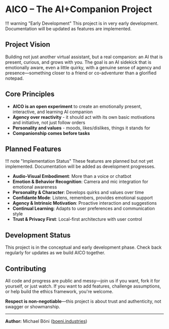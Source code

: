 # AICO – The AI+Companion Project

!!! warning "Early Development"
    This project is in very early development. Documentation will be updated as features are implemented.

## Project Vision

Building not just another virtual assistant, but a real companion: an AI that is present, curious, and grows with you. The goal is an AI sidekick that is emotionally aware, even a little quirky, with a genuine sense of agency and presence—something closer to a friend or co-adventurer than a glorified notepad.

## Core Principles

- **AICO is an open experiment** to create an emotionally present, interactive, and learning AI companion
- **Agency over reactivity** - it should act with its own basic motivations and initiative, not just follow orders
- **Personality and values** - moods, likes/dislikes, things it stands for
- **Companionship comes before tasks**

## Planned Features

!!! note "Implementation Status"
    These features are planned but not yet implemented. Documentation will be added as development progresses.

- **Audio-Visual Embodiment**: More than a voice or chatbot
- **Emotion & Behavior Recognition**: Camera and mic integration for emotional awareness
- **Personality & Character**: Develops quirks and values over time
- **Confidante Mode**: Listens, remembers, provides emotional support
- **Agency & Intrinsic Motivation**: Proactive interaction and suggestions
- **Continual Learning**: Adapts to user preferences and communication style
- **Trust & Privacy First**: Local-first architecture with user control

## Development Status

This project is in the conceptual and early development phase. Check back regularly for updates as we build AICO together.

## Contributing

All code and progress are public and messy—join us if you want, fork it for yourself, or just watch. If you want to add features, challenge assumptions, or help build the ethics framework, you're welcome.

**Respect is non-negotiable**—this project is about trust and authenticity, not swagger or showmanship.

---

**Author:** Michael Böni ([boeni.industries](https://boeni.industries))
